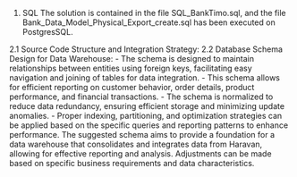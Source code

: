 1. SQL
   The solution is contained in the file SQL_BankTimo.sql, and the file Bank_Data_Model_Physical_Export_create.sql has been executed on PostgresSQL.

2.1 Source Code Structure and Integration Strategy:
2.2 Database Schema Design for Data Warehouse:
    - The schema is designed to maintain relationships between entities using foreign keys, facilitating easy navigation and joining of tables for data integration.
    - This schema allows for efficient reporting on customer behavior, order details, product performance, and financial transactions.
    - The schema is normalized to reduce data redundancy, ensuring efficient storage and minimizing update anomalies.
    - Proper indexing, partitioning, and optimization strategies can be applied based on the specific queries and reporting patterns to enhance performance.
The suggested schema aims to provide a foundation for a data warehouse that consolidates and integrates data from Haravan, allowing for effective reporting and analysis.
Adjustments can be made based on specific business requirements and data characteristics.
